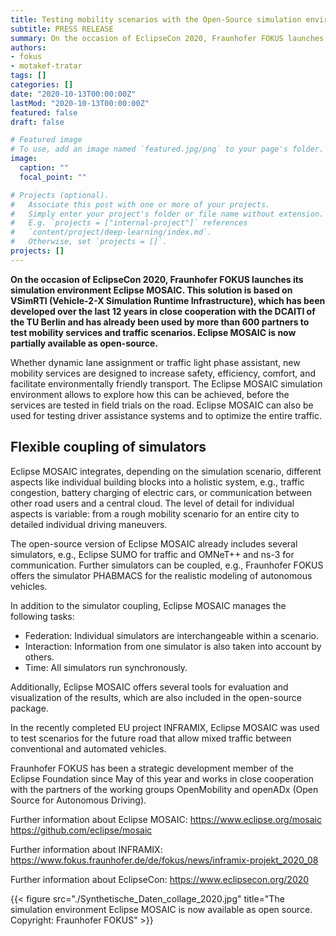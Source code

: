```yaml
---
title: Testing mobility scenarios with the Open-Source simulation environment Eclipse MOSAIC
subtitle: PRESS RELEASE
summary: On the occasion of EclipseCon 2020, Fraunhofer FOKUS launches its simulation environment Eclipse MOSAIC. This solution is based on VSimRTI (Vehicle-2-X Simulation Runtime Infrastructure), which has been developed over the last 12 years in close cooperation with the DCAITI of the TU Berlin and has already been used by more than 600 partners to test mobility services and traffic scenarios. Eclipse MOSAIC is now partially available as open-source.
authors:
- fokus
- motakef-tratar
tags: []
categories: []
date: "2020-10-13T00:00:00Z"
lastMod: "2020-10-13T00:00:00Z"
featured: false
draft: false

# Featured image
# To use, add an image named `featured.jpg/png` to your page's folder. 
image:
  caption: ""
  focal_point: ""

# Projects (optional).
#   Associate this post with one or more of your projects.
#   Simply enter your project's folder or file name without extension.
#   E.g. `projects = ["internal-project"]` references 
#   `content/project/deep-learning/index.md`.
#   Otherwise, set `projects = []`.
projects: []
---
```

**On the occasion of EclipseCon 2020, Fraunhofer FOKUS launches its simulation environment Eclipse MOSAIC. This solution is based on VSimRTI (Vehicle-2-X Simulation Runtime Infrastructure), which has been developed over the last 12 years in close cooperation with the DCAITI of the TU Berlin and has already been used by more than 600 partners to test mobility services and traffic scenarios. Eclipse MOSAIC is now partially available as open-source.**

Whether dynamic lane assignment or traffic light phase assistant, new mobility services are designed to increase safety, efficiency, comfort, and facilitate environmentally friendly transport. The Eclipse MOSAIC simulation environment allows to explore how this can be achieved, before the services are tested in field trials on the road. Eclipse MOSAIC can also be used for testing driver assistance systems and to optimize the entire traffic.

## Flexible coupling of simulators

Eclipse MOSAIC integrates, depending on the simulation scenario, different aspects like individual building blocks into a holistic system, e.g., traffic congestion, battery charging of electric cars, or communication between other road users and a central cloud. The level of detail for individual aspects is variable: from a rough mobility scenario for an entire city to detailed individual driving maneuvers.

The open-source version of Eclipse MOSAIC already includes several simulators, e.g., Eclipse SUMO for traffic and OMNeT++ and ns-3 for communication. Further simulators can be coupled, e.g., Fraunhofer FOKUS offers the simulator PHABMACS for the realistic modeling of autonomous vehicles.



In addition to the simulator coupling, Eclipse MOSAIC manages the following tasks:
- Federation: Individual simulators are interchangeable within a scenario.
- Interaction: Information from one simulator is also taken into account by others.
- Time: All simulators run synchronously.

Additionally, Eclipse MOSAIC offers several tools for evaluation and visualization of the results, which are also included in the open-source package.

In the recently completed EU project INFRAMIX, Eclipse MOSAIC was used to test scenarios for the future road that allow mixed traffic between conventional and automated vehicles.

Fraunhofer FOKUS has been a strategic development member of the Eclipse Foundation since May of this year and works in close cooperation with the partners of the working groups OpenMobility and openADx (Open Source for Autonomous Driving).

Further information about Eclipse MOSAIC:
https://www.eclipse.org/mosaic
https://github.com/eclipse/mosaic

Further information about INFRAMIX:
https://www.fokus.fraunhofer.de/de/fokus/news/inframix-projekt_2020_08

Further information about EclipseCon:
https://www.eclipsecon.org/2020

{{< figure src="./Synthetische_Daten_collage_2020.jpg" title="The simulation environment Eclipse MOSAIC is now available as open source. Copyright: Fraunhofer FOKUS" >}}